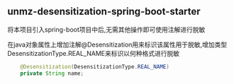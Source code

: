 
## unmz-desensitization-spring-boot-starter

将本项目引入spring-boot项目中后,无需其他操作即可使用注解进行脱敏

在java对象属性上增加注解@Desensitization用来标识该属性用于脱敏,增加类型DesensitizationType.REAL_NAME来标识以何种格式进行脱敏

```java
    @Desensitization(DesensitizationType.REAL_NAME)
    private String name;
```